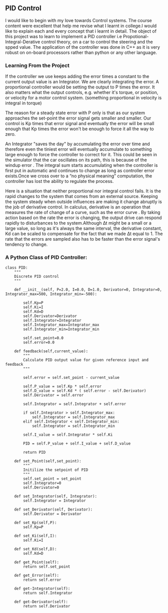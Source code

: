 ## PID Control
I would like to begin with my love towards Control systems. The course content were excellent that help me revise what I learnt in college.I would like to explain each and every concept that i learnt in detail. The object of this project was to learn to implement a PID controller i.e Propotional-Integral-Derative control theory, on a car to control the steering and the spped value. The application of the controller was done in C++ as it is very robust on on-board processors rather than python or any other language.  


### Learning From the Project
If the controller we use keeps adding the error times a constant to the current output value is an Integrator. We are clearly integrating the error. A proportional controller would be setting the output to P times the error. It also matters what the output controls, e.g. whether it's torque, or position, or velocity for a motor control system. (something proportional in velocity is integral in torque)

The reason for a steady state error with P only is that as our system approaches the set-point the error signal gets smaller and smaller. Our control is Kp times that error signal and eventually the error will be small enough that Kp times the error won't be enough to force it all the way to zero.

An Integrator "saves the day" by accumulating the error over time and therefore even the tiniest error will eventually accumulate to something large enough to force the controller to correct for it. This could be seen in the simulator that the car oscillates on its path, this is because of the windup error . The integral sum starts accumulating when the controller is first put in automatic and continues to change as long as controller error exists.Once we cross over to a “no physical meaning” computation, the controller has lost the ability to regulate the process.

Here is a situation that neither proportional nor integral control fails. It is the  rapid changes to the system that comes from an external source. Keeping the system steady when outside influences are making it change abruptly is the job of derivative control. In calculus, derivative is an operation that measures the rate of change of a curve, such as the error curve . By taking action based on the rate the error is changing, the output drive can respond rapidly to disturbances to the system.Although ∆t might be a small or a large value, so long as it's always the same interval, the derivative constant, Kd can be scaled to compensate for the fact that we made ∆t equal to 1. The rate that the errors are sampled also has to be faster than the error signal's tendency to change.

### A Python Class of PID Controller:
```
class PID:
	"""
	Discrete PID control
	"""

	def __init__(self, P=2.0, I=0.0, D=1.0, Derivator=0, Integrator=0, Integrator_max=500, Integrator_min=-500):

		self.Kp=P
		self.Ki=I
		self.Kd=D
		self.Derivator=Derivator
		self.Integrator=Integrator
		self.Integrator_max=Integrator_max
		self.Integrator_min=Integrator_min

		self.set_point=0.0
		self.error=0.0

	def feedback(self,current_value):
		"""
		Calculate PID output value for given reference input and feedback
		"""

		self.error = self.set_point - current_value

		self.P_value = self.Kp * self.error
		self.D_value = self.Kd * ( self.error - self.Derivator)
		self.Derivator = self.error

		self.Integrator = self.Integrator + self.error

		if self.Integrator > self.Integrator_max:
			self.Integrator = self.Integrator_max
		elif self.Integrator < self.Integrator_min:
			self.Integrator = self.Integrator_min

		self.I_value = self.Integrator * self.Ki

		PID = self.P_value + self.I_value + self.D_value

		return PID

	def set_Point(self,set_point):
		"""
		Initilize the setpoint of PID
		"""
		self.set_point = set_point
		self.Integrator=0
		self.Derivator=0

	def set_Integrator(self, Integrator):
		self.Integrator = Integrator

	def set_Derivator(self, Derivator):
		self.Derivator = Derivator

	def set_Kp(self,P):
		self.Kp=P

	def set_Ki(self,I):
		self.Ki=I

	def set_Kd(self,D):
		self.Kd=D

	def get_Point(self):
		return self.set_point

	def get_Error(self):
		return self.error

	def get-Integrator(self):
		return self.Integrator

	def get-Derivator(self):
		return self.Derivator
```

